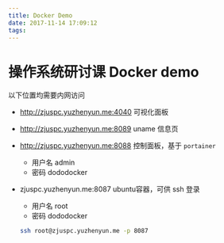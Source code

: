 ```yaml
---
title: Docker Demo
date: 2017-11-14 17:09:12
tags:
---
```


# 操作系统研讨课 Docker demo



以下位置均需要内网访问



- http://zjuspc.yuzhenyun.me:4040 可视化面板

- http://zjuspc.yuzhenyun.me:8089 uname 信息页

- http://zjuspc.yuzhenyun.me:8088 控制面板，基于 `portainer`

  - 用户名 admin
  - 密码 dododocker

- zjuspc.yuzhenyun.me:8087 ubuntu容器，可供 ssh 登录

  - 用户名 root
  - 密码 dododocker

  ```bash
  ssh root@zjuspc.yuzhenyun.me -p 8087
  ```

  ​

